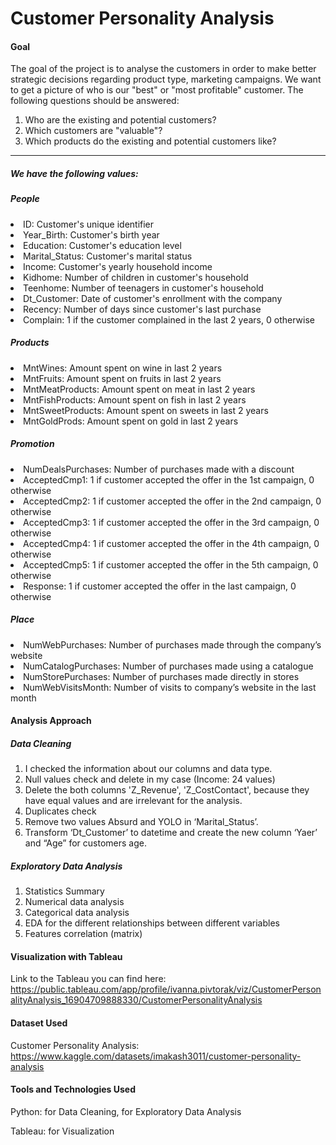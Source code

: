 # Customer Personality Analysis

#### Goal
The goal of the project is to analyse the customers in order to make better strategic decisions regarding product type, marketing campaigns. We want to get a picture of who is our "best" or "most profitable" customer. 
The following questions should be answered:
1. Who are the existing and potential customers?
2. Which customers are "valuable"?
3. Which products do the existing and potential customers like?
***
##### We have the following values:

##### People
<li> ID: Customer's unique identifier
<li> Year_Birth: Customer's birth year
<li> Education: Customer's education level
<li> Marital_Status: Customer's marital status
<li> Income: Customer's yearly household income
<li> Kidhome: Number of children in customer's household
<li> Teenhome: Number of teenagers in customer's household
<li> Dt_Customer: Date of customer's enrollment with the company
<li> Recency: Number of days since customer's last purchase
<li> Complain: 1 if the customer complained in the last 2 years, 0 otherwise
  
##### Products
<li> MntWines: Amount spent on wine in last 2 years
<li> MntFruits: Amount spent on fruits in last 2 years
<li> MntMeatProducts: Amount spent on meat in last 2 years
<li> MntFishProducts: Amount spent on fish in last 2 years
<li> MntSweetProducts: Amount spent on sweets in last 2 years
<li> MntGoldProds: Amount spent on gold in last 2 years
  
##### Promotion
<li> NumDealsPurchases: Number of purchases made with a discount
<li> AcceptedCmp1: 1 if customer accepted the offer in the 1st campaign, 0 otherwise
<li> AcceptedCmp2: 1 if customer accepted the offer in the 2nd campaign, 0 otherwise
<li> AcceptedCmp3: 1 if customer accepted the offer in the 3rd campaign, 0 otherwise
<li> AcceptedCmp4: 1 if customer accepted the offer in the 4th campaign, 0 otherwise
<li> AcceptedCmp5: 1 if customer accepted the offer in the 5th campaign, 0 otherwise
<li> Response: 1 if customer accepted the offer in the last campaign, 0 otherwise
  
##### Place
<li> NumWebPurchases: Number of purchases made through the company’s website
<li> NumCatalogPurchases: Number of purchases made using a catalogue
<li> NumStorePurchases: Number of purchases made directly in stores
<li> NumWebVisitsMonth: Number of visits to company’s website in the last month
  
#### Analysis Approach

##### Data Cleaning

1. I checked the information about our columns and data type.
2. Null values check and delete in my case (Income: 24 values)
3. Delete the both columns 'Z_Revenue', 'Z_CostContact', because they have equal values and are irrelevant for the analysis.
4. Duplicates check
5. Remove two values Absurd and YOLO in ‘Marital_Status’.
6. Transform ‘Dt_Customer’ to datetime and create the new column ‘Yaer’ and “Age” for customers age. 
  
##### Exploratory Data Analysis
1. Statistics Summary
2. Numerical data analysis
3. Categorical data analysis
4. EDA for the different relationships between different variables
5. Features correlation (matrix)

#### Visualization with Tableau

Link to the Tableau you can find here:
https://public.tableau.com/app/profile/ivanna.pivtorak/viz/CustomerPersonalityAnalysis_16904709888330/CustomerPersonalityAnalysis

#### Dataset Used
Customer Personality Analysis:
https://www.kaggle.com/datasets/imakash3011/customer-personality-analysis

#### Tools and Technologies Used
Python: for Data Cleaning, for Exploratory Data Analysis

Tableau: for Visualization


